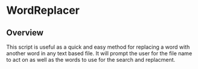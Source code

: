 # WordReplacer

## Overview

This script is useful as a quick and easy method for replacing a word with another word in any text based file.  It will prompt the user for the file name to act on as well as the words to use for the search and replacment.
